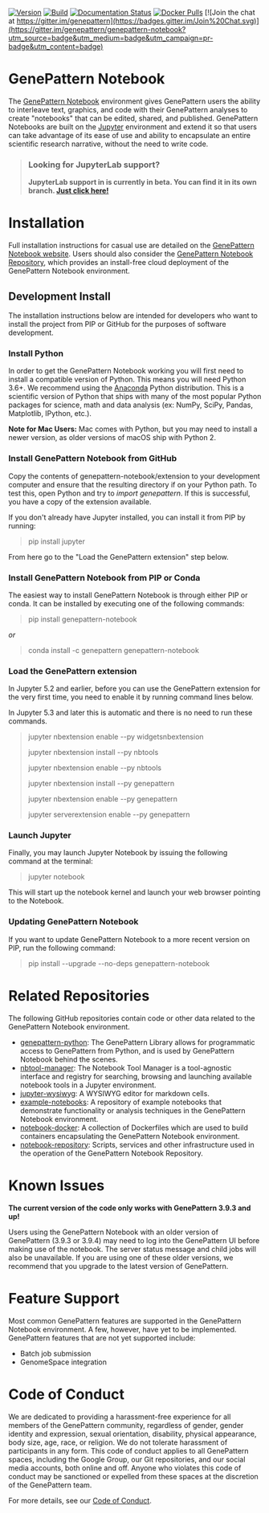 [![Version](https://img.shields.io/pypi/v/genepattern-notebook.svg)](https://pypi.python.org/pypi/genepattern-notebook)
[![Build](https://travis-ci.org/genepattern/genepattern-notebook.svg?branch=master)](https://travis-ci.org/genepattern/genepattern-notebook)
[![Documentation Status](https://img.shields.io/badge/docs-latest-brightgreen.svg?style=flat)](https://gpnotebook-website-docs.readthedocs.io/en/latest/)
[![Docker Pulls](https://img.shields.io/docker/pulls/genepattern/genepattern-notebook.svg)](https://hub.docker.com/r/genepattern/genepattern-notebook/)
[![Join the chat at https://gitter.im/genepattern](https://badges.gitter.im/Join%20Chat.svg)](https://gitter.im/genepattern/genepattern-notebook?utm_source=badge&utm_medium=badge&utm_campaign=pr-badge&utm_content=badge)

GenePattern Notebook
====================

The [GenePattern Notebook](http://www.genepattern-notebook.org) 
environment gives GenePattern users the ability to interleave text, graphics, and code with 
their GenePattern analyses to create "notebooks" that can be edited, shared, and published. 
GenePattern Notebooks are built on the [Jupyter](https://jupyter.org/) environment 
and extend it so that users can take advantage of its ease of use and ability to encapsulate 
an entire scientific research narrative, without the need to write code.

> ### **Looking for JupyterLab support?**
> **JupyterLab support in is currently in beta. You can find it in its own branch. [Just click here!](https://github.com/genepattern/nbtools/tree/lab)**

# Installation

Full installation instructions for casual use are detailed on the 
[GenePattern Notebook website](https://gpnotebook-website-docs.readthedocs.io/en/latest/local-installation/). Users should 
also consider the [GenePattern Notebook Repository](https://notebook.genepattern.org), which 
provides an install-free cloud deployment of the GenePattern Notebook environment.

## Development Install

The installation instructions below are intended for developers who want to install the 
project from PIP or GitHub for the purposes of software development.

### Install Python

In order to get the GenePattern Notebook working you will first need to install a compatible 
version of Python. This means you will need Python 3.6+. We recommend using the 
[Anaconda](https://www.anaconda.com/download/#macos) Python distribution. This is 
a scientific version of Python that ships with many of the most popular Python packages for 
science, math and data analysis (ex: NumPy, SciPy, Pandas, Matplotlib, IPython, etc.).

**Note for Mac Users:** Mac comes with Python, but you may need to install a newer version, 
as older versions of macOS ship with Python 2.

### Install GenePattern Notebook from GitHub

Copy the contents of genepattern-notebook/extension to your development computer and ensure 
that the resulting directory if on your Python path. To test this, open Python and try to 
*import genepattern*. If this is successful, you have a copy of the extension available.

If you don't already have Jupyter installed, you can install it from PIP by running:

> pip install jupyter

From here go to the "Load the GenePattern extension" step below.

### Install GenePattern Notebook from PIP or Conda

The easiest way to install GenePattern Notebook is through either PIP or conda. It can be installed by 
executing one of the following commands:

> pip install genepattern-notebook

*or*

> conda install -c genepattern genepattern-notebook

### Load the GenePattern extension

In Jupyter 5.2 and earlier, before you can use the GenePattern extension for the very first time, 
you need to enable it by running command lines below. 

In Jupyter 5.3 and later this is automatic and there is no need to run these commands.

> jupyter nbextension enable --py widgetsnbextension
>
> jupyter nbextension install --py nbtools
>
> jupyter nbextension enable --py nbtools
>
> jupyter nbextension install --py genepattern
>
> jupyter nbextension enable --py genepattern
>
> jupyter serverextension enable --py genepattern

### Launch Jupyter

Finally, you may launch Jupyter Notebook by issuing the following command at the terminal:

> jupyter notebook

This will start up the notebook kernel and launch your web browser pointing to the Notebook.

### Updating GenePattern Notebook

If you want to update GenePattern Notebook to a more recent version on PIP, run the following 
command:

> pip install --upgrade --no-deps genepattern-notebook

# Related Repositories

The following GitHub repositories contain code or other data related to the GenePattern 
Notebook environment.

* [genepattern-python](https://github.com/genepattern/genepattern-python): The GenePattern 
    Library allows for programmatic access to GenePattern from Python, and is used by 
    GenePattern Notebook behind the scenes.
* [nbtool-manager](https://github.com/genepattern/nbtool-manager): The Notebook Tool Manager 
    is a tool-agnostic interface and registry for searching, browsing and launching available 
    notebook tools in a Jupyter environment.
* [jupyter-wysiwyg](https://github.com/genepattern/jupyter-wysiwyg): A WYSIWYG editor for 
    markdown cells.
* [example-notebooks](https://github.com/genepattern/): A repository of example notebooks that 
    demonstrate functionality or analysis techniques in the GenePattern Notebook environment. 
* [notebook-docker](https://github.com/genepattern/notebook-docker): A collection of Dockerfiles 
    which are used to build containers encapsulating the GenePattern Notebook environment.
* [notebook-repository](https://github.com/genepattern/notebook-repository): Scripts, services 
    and other infrastructure used in the operation of the GenePattern Notebook Repository.

# Known Issues

**The current version of the code only works with GenePattern 3.9.3 and up!**

Users using the GenePattern Notebook with an older version of GenePattern (3.9.3 or 3.9.4) may
need to log into the GenePattern UI before making use of the notebook. The server status 
message and child jobs will also be unavailable. If you are using one of these older versions,
we recommend that you upgrade to the latest version of GenePattern.

# Feature Support

Most common GenePattern features are supported in the GenePattern Notebook environment. A few, 
however, have yet to be implemented. GenePattern features that are not yet supported include:

* Batch job submission
* GenomeSpace integration

# Code of Conduct

We are dedicated to providing a harassment-free experience for all members of the GenePattern community, regardless of gender, gender identity and expression, sexual orientation, disability, physical appearance, body size, age, race, or religion. We do not tolerate harassment of participants in any form. This code of conduct applies to all GenePattern spaces, including the Google Group, our Git repositories, and our social media accounts, both online and off. Anyone who violates this code of conduct may be sanctioned or expelled from these spaces at the discretion of the GenePattern team.

For more details, see our [Code of Conduct](https://github.com/genepattern/genepattern-notebook/blob/master/Code_of_Conduct.md).


